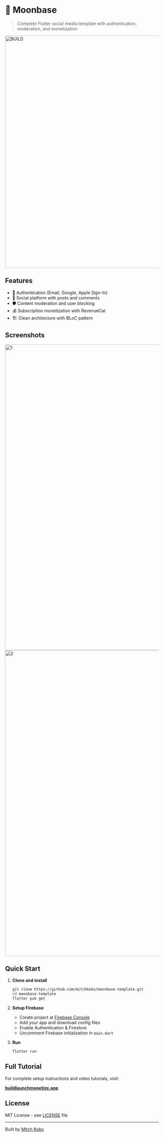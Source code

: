 # 📱 Moonbase

> Complete Flutter social media template with authentication, moderation, and monetization

<img width="1270" height="760" alt="BUILD" src="https://github.com/user-attachments/assets/6b944f45-fc53-4df6-8452-0f5e211e39c9" />

## Features

- 🔐 Authentication (Email, Google, Apple Sign-In)
- 📱 Social platform with posts and comments  
- 🛡️ Content moderation and user blocking
- 💰 Subscription monetization with RevenueCat
- 🏗️ Clean architecture with BLoC pattern

## Screenshots
<img width="2000" height="1000" alt="1" src="https://github.com/user-attachments/assets/c3e7c2ad-cd74-44dd-b393-571d5efe6f3c" />
<img width="2000" height="1000" alt="2" src="https://github.com/user-attachments/assets/89ccdf7d-d28e-4d29-a209-af5b12375b77" />

## Quick Start

1. **Clone and install**
   ```bash
   git clone https://github.com/mitchkoko/moonbase-template.git
   cd moonbase-template
   flutter pub get
   ```

2. **Setup Firebase**
   - Create project at [Firebase Console](https://console.firebase.google.com)
   - Add your app and download config files
   - Enable Authentication & Firestore
   - Uncomment Firebase initialization in `main.dart`

3. **Run**
   ```bash
   flutter run
   ```

## Full Tutorial

For complete setup instructions and video tutorials, visit:

**[buildlaunchmonetize.app](https://buildlaunchmonetize.app)**

## License

MIT License - see [LICENSE](LICENSE) file

---

Built by [Mitch Koko](https://github.com/mitchkoko)
